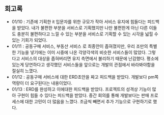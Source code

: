 ## 회고록

- 01/10 : 기존에 기획한 it 입문자를 위한 규모가 작아 서비스 유지에 힘들다는 피드백을 받았다. 내가 불편한 부분을 서비스로 기획했지만 나만 불편한게 아닌 다른 이들도 충분히 불편하다고 느낄 수 있는 부분을 서비스로 기획할 수 있는 시각을 넓힐 수 있는 기회가 되었다.
- 01/11 : 공동구매 서비스, 부동산 서비스 로 최종안이 좁혀졌지만, 우리 조만의 특별한 기능을 넣기에는 이미 시중에 나온 각양각색의 비슷한 서비스들이 많았다. 그렇다고 서비스의 대상을 좁혀버리면 유지 측면에서 불리하기 때문에 난감했다. 평소에 있는게 당연하다고 생각했던 서비스들을 앞으로는 개발의 관점에서 바라봐야함을 절실히 느꼈다.
- 01/12 : 공동구매 서비스에 대한 ERD초안을 짜고 피드백을 받았다. 개발보다 pm쪽 역량이 더 요구된다는 내용이었다. 
- 01/13 : ERD를 완성하고 이에대한 피드백을 받았다. 프로젝트의 성격상 기능이 많아 구현이 힘들 수 있다는 피드백을 받았다. 중간 회의를 통해 개발보다는 판매 프로세스에 대한 고민이 더 많음을 느꼈다. 조금씩 빼면서 추가 기능으로 구현하기로 했다.